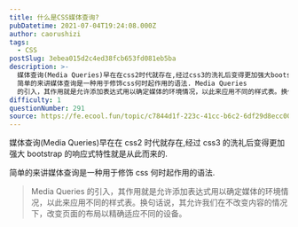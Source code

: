 ```yaml
---
title: 什么是CSS媒体查询?
pubDatetime: 2021-07-04T19:24:08.000Z
author: caorushizi
tags:
  - CSS
postSlug: 3ebea015d2c4ed38fcb653fd081eb5ba
description: >-
  媒体查询(Media Queries)早在在css2时代就存在,经过css3的洗礼后变得更加强大bootstrap的响应式特性就是从此而来的.
  简单的来讲媒体查询是一种用于修饰css何时起作用的语法. Media Queries
  的引入，其作用就是允许添加表达式用以确定媒体的环境情况，以此来应用不同的样式表。换句话说，其允许我们在不改变内容的情况下，改变页面的布局以精确适应不同的设备。
difficulty: 1
questionNumber: 291
source: https://fe.ecool.fun/topic/c7844d1f-223c-41cc-b6c2-6df29d8ecc00
---
```


媒体查询(Media Queries)早在在 css2 时代就存在,经过 css3 的洗礼后变得更加强大 bootstrap 的响应式特性就是从此而来的.

简单的来讲媒体查询是一种用于修饰 css 何时起作用的语法.

> Media Queries 的引入，其作用就是允许添加表达式用以确定媒体的环境情况，以此来应用不同的样式表。换句话说，其允许我们在不改变内容的情况下，改变页面的布局以精确适应不同的设备。
